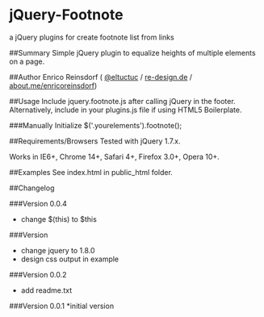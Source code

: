 # jQuery-Footnote
a jQuery plugins for create footnote list from links

##Summary
Simple jQuery plugin to equalize heights of multiple elements on a page.

##Author
Enrico Reinsdorf ( [@eltuctuc](http://twitter.com/eltuctuc) / [re-design.de](http://www.re-design.de) / [about.me/enricoreinsdorf](http://about.me/enricoreinsdorf))

##Usage
Include jquery.footnote.js after calling jQuery in the footer. Alternatively, include in your plugins.js file if using HTML5 Boilerplate.

###Manually Initialize
  $('.yourelements').footnote();

##Requirements/Browsers
Tested with jQuery 1.7.x.

Works in IE6+, Chrome 14+, Safari 4+, Firefox 3.0+, Opera 10+.

##Examples
See index.html in public_html folder.

##Changelog

###Version 0.0.4
* change $(this) to $this

###Version
* change jquery to 1.8.0
* design css output in example

###Version 0.0.2
* add readme.txt

###Version 0.0.1
*initial version
